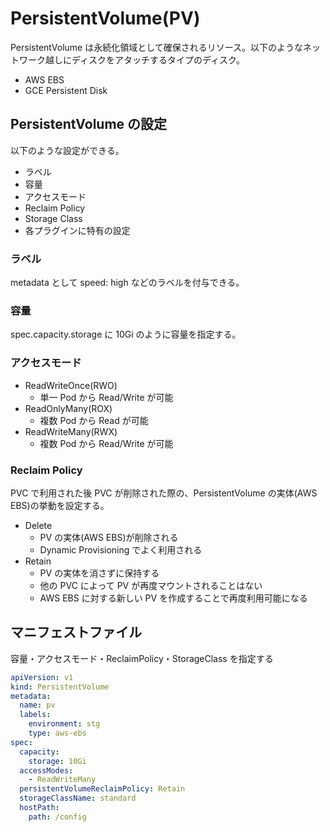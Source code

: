 # PersistentVolume(PV)

PersistentVolume は永続化領域として確保されるリソース。以下のようなネットワーク越しにディスクをアタッチするタイプのディスク。

- AWS EBS
- GCE Persistent Disk

## PersistentVolume の設定

以下のような設定ができる。

- ラベル
- 容量
- アクセスモード
- Reclaim Policy
- Storage Class
- 各プラグインに特有の設定

### ラベル

metadata として speed: high などのラベルを付与できる。

### 容量

spec.capacity.storage に 10Gi のように容量を指定する。

### アクセスモード

- ReadWriteOnce(RWO)
  - 単一 Pod から Read/Write が可能
- ReadOnlyMany(ROX)
  - 複数 Pod から Read が可能
- ReadWriteMany(RWX)
  - 複数 Pod から Read/Write が可能

### Reclaim Policy

PVC で利用された後 PVC が削除された際の、PersistentVolume の実体(AWS EBS)の挙動を設定する。

- Delete
  - PV の実体(AWS EBS)が削除される
  - Dynamic Provisioning でよく利用される
- Retain
  - PV の実体を消さずに保持する
  - 他の PVC によって PV が再度マウントされることはない
  - AWS EBS に対する新しい PV を作成することで再度利用可能になる

## マニフェストファイル

容量・アクセスモード・ReclaimPolicy・StorageClass を指定する

```PV.yaml
apiVersion: v1
kind: PersistentVolume
metadata:
  name: pv
  labels:
    environment: stg
    type: aws-ebs
spec:
  capacity:
    storage: 10Gi
  accessModes:
    - ReadWriteMany
  persistentVolumeReclaimPolicy: Retain
  storageClassName: standard
  hostPath:
    path: /config
```

